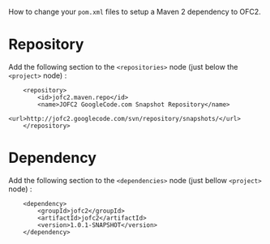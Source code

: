 How to change your `pom.xml` files to setup a Maven 2 dependency to OFC2.

# Repository #

Add the following section to the `<repositories>` node (just below the `<project>` node) :
```
    <repository>
        <id>jofc2.maven.repo</id>
        <name>JOFC2 GoogleCode.com Snapshot Repository</name>
        <url>http://jofc2.googlecode.com/svn/repository/snapshots/</url>
    </repository>
```

# Dependency #

Add the following section to the `<dependencies>` node (just bellow `<project>` node) :
```
    <dependency>
        <groupId>jofc2</groupId>
        <artifactId>jofc2</artifactId>
        <version>1.0.1-SNAPSHOT</version>
    </dependency>
```
